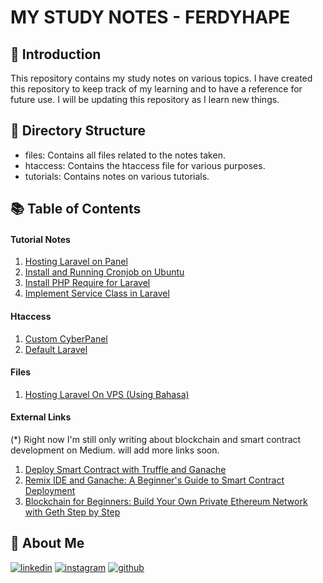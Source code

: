 # MY STUDY NOTES - FERDYHAPE

## :wave: Introduction

This repository contains my study notes on various topics. I have created this repository to keep track of my learning and to have a reference for future use. I will be updating this repository as I learn new things.

## :open_file_folder: Directory Structure

- files: Contains all files related to the notes taken.
- htaccess: Contains the htaccess file for various purposes.
- tutorials: Contains notes on various tutorials.

## :books: Table of Contents

#### Tutorial Notes

1. [Hosting Laravel on Panel](tutorials/hosting-laravel-panel.md)
2. [Install and Running Cronjob on Ubuntu](tutorials/install-and-running-cronjob-ubuntu.md)
3. [Install PHP Require for Laravel](tutorials/install-php-require-for-laravel-ubuntu.md)
4. [Implement Service Class in Laravel](tutorials/implement-service-class-laravel.md)

#### Htaccess

1. [Custom CyberPanel](htaccess/custom-cyberpanel.md)
2. [Default Laravel](htaccess/default-laravel.md)

#### Files

1. [Hosting Laravel On VPS (Using Bahasa)](files/hosting-on-vps-bahasa)

#### External Links

(\*) Right now I'm still only writing about blockchain and smart contract development on Medium. will add more links soon.

1. [Deploy Smart Contract with Truffle and Ganache](https://medium.com/@ferdyhape/deploy-smart-contract-with-truffle-and-ganache-d0a3af492de9)
2. [Remix IDE and Ganache: A Beginner's Guide to Smart Contract Deployment](https://medium.com/@ferdyhape/remix-ide-and-ganache-a-beginners-guide-to-smart-contract-deployment-b0df68c48ae6)
3. [Blockchain for Beginners: Build Your Own Private Ethereum Network with Geth Step by Step](https://medium.com/@ferdyhape/blockchain-for-beginners-build-your-own-private-ethereum-network-with-geth-step-by-step-311342370fec)

## :man: About Me

[![linkedin](https://img.shields.io/badge/linkedin-0A66C2?style=for-the-badge&logo=linkedin&logoColor=white)](https://www.linkedin.com/in/ferdy-hahan-pradana)
[![instagram](https://img.shields.io/badge/instagram-833AB4?style=for-the-badge&logo=instagram&logoColor=white)](https://instagram.com/ferdyhape)
[![github](https://img.shields.io/badge/github-333?style=for-the-badge&logo=github&logoColor=white)](https://github.com/ferdyhape)
